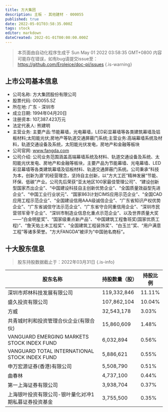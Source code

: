 ```yaml
---
title: 方大集团
description: 主板 - 其他建材 - 000055
published: true
date: 2022-05-01T03:58:35.000Z
tags: stock
editor: markdown
dateCreated: 2022-01-01T00:00:00.000Z
---
```


> 本页面由自动化程序生成于 Sun May 01 2022 03:58:35 GMT+0800
> 内容可能存在错误，如有bug请提交issue至：https://github.com/Eroleice/doc-pi/issues
{.is-warning}

## 上市公司基本信息
- 公司名称: 方大集团股份有限公司
- 股票代码: 000055.SZ
- 所在地: 广东 - 深圳市
- 成立日期: 1994年04月20日
- 注册资本: 107,387.423万元
- 法定代表人: 熊建明
- 主营业务: 主要产品:节能幕墙，光电幕墙，LED彩显幕墙等各类建筑幕墙及铝板材料;太阳能光伏;房地产等轨道交通屏蔽门系统;主营业务:高端幕墙系统及材料，轨道交通设备及系统，太阳能光伏发电，房地产和金融等板块
- 公司官网: www.fangda.com
- 公司介绍: 公司业务范围涵盖高端幕墙系统及材料、轨道交通设备及系统、太阳能光伏发电、房地产和金融等板块，主要产品为节能幕墙、光电幕墙、LED彩显幕墙等各类建筑幕墙及铝板材料、轨道交通屏蔽门系统。公司秉承“科技为本，创新为源”的经营理念，坚持自主创新，以“方大工匠”精神发展“节能、环保、低碳”产业。公司先后荣获“亚太地区100家最佳管理公司”、“建设创新型国家杰出企业”、“中国建设科技自主创新优势企业”、“全国质量效益型先进企业”、“中国工业行业状元”、“国家863计划CIMS应用示范企业”、“全国CAD应用工程示范企业”、“全国建设信用AAA级诚信企业”、“广东省知识产权优势企业”、“广东省诚信守法示范企业”、“广东省守合同重信用企业”、“深圳市民营领军骨干企业”、“深圳市制造业信息化重点示范企业”、以及世界质量大奖——“白金明星奖”、“国家级重点新产品”、“中国建筑工程鲁班奖(国家优质工程)”、“詹天佑土木工程奖”、“全国建筑工程装饰奖”、“白玉兰”奖、“用户满意工程”等诸多荣誉。“方大FANGDA”被评为“中国驰名商标”。


## 十大股东信息
> 股东持股数据截止于：2022年03月31日
{.is-info}

| 股东名称 | 持股数量（股） | 持股比例 |
| --- | --- | --- |
| 深圳市邦林科技发展有限公司 | 119,332,846 | 11.11% |
| 盛久投资有限公司 | 107,862,104 | 10.04% |
| 方威 | 32,543,178 | 3.03% |
| 共青城时利和投资管理合伙企业(有限合伙) | 15,860,609 | 1.48% |
| VANGUARD EMERGING MARKETS STOCK INDEX FUND | 6,032,894 | 0.56% |
| VANGUARD TOTAL INTERNATIONAL STOCK INDEX FUND | 5,886,621 | 0.55% |
| 申万宏源证券(香港)有限公司 | 5,508,790 | 0.51% |
| 曲春林 | 4,737,100 | 0.44% |
| 第一上海证券有限公司 | 3,938,704 | 0.37% |
| 上海银叶投资有限公司-银叶量化对冲1期私募证券投资基金 | 3,755,500 | 0.35% |




